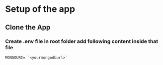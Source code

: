 # Setup of the app
## Clone the App

### Create .env file in root folder add following content inside that file
```
MONGOURI= `<yourmongodburl>`
```
